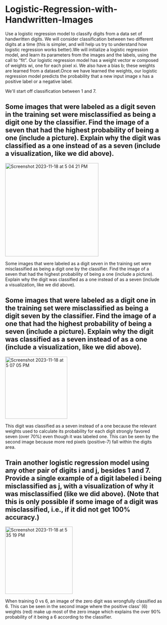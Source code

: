 # Logistic-Regression-with-Handwritten-Images
Use a logistic regression model to classify digits from a data set of handwritten digits. We will consider classification between two different digits at a time (this is simpler, and will help us try to understand how logistic regression works better).We will initialize a logistic regression model, and learn its parameters from the images and the labels, using the call to “fit”. Our logistic regression model has a weight vector w composed of weights wi, one for each pixel
xi. We also have a bias b; these weights are learned from a dataset.Once we have learned the weights, our logistic regression model predicts the probability that a new input image x has a positive label or a negative label.

We'll start off classification between 1 and 7.

## Some images that were labeled as a digit seven in the training set were misclassified as being a digit one by the classifier. Find the image of a seven that had the highest probability of being a one (include a picture). Explain why the digit was classified as a one instead of as a seven (include a visualization, like we did above).
<img width="299" alt="Screenshot 2023-11-18 at 5 04 21 PM" src="https://github.com/carlosmacias1212/Logistic-Regression-with-Handwritten-Images/assets/68452096/9b75d100-a33b-43be-a822-42cd536cdfe7">


Some images that were labeled as a digit seven in the training set were misclassified as being a digit one by the classifier. Find the image of a seven that had the highest probability of being a one (include a picture). Explain why the digit was classified as a one instead of as a seven (include a visualization, like we did above).


## Some images that were labeled as a digit one in the training set were misclassified as being a digit seven by the classifier. Find the image of a one that had the highest probability of being a seven (include a picture). Explain why the digit was classified as a seven instead of as a one (include a visualization, like we did above).
<img width="199" alt="Screenshot 2023-11-18 at 5 07 05 PM" src="https://github.com/carlosmacias1212/Logistic-Regression-with-Handwritten-Images/assets/68452096/fb0de392-8845-49bf-ab9c-8a9799b3a67b">


This digit was classified as a seven instead of a one because the relevant weights used to calculate its probability for each digit strongly favored seven (over 70%) even though it was labeled one. This can be seen by the second image because more red pixels (positive-7) fall within the digits area.

## Train another logistic regression model using any other pair of digits i and j, besides 1 and 7. Provide a single example of a digit labeled i being misclassified as j, with a visualization of why it was misclassified (like we did above). (Note that this is only possible if some image of a digit was misclassified, i.e., if it did not get 100% accuracy.)
<img width="216" alt="Screenshot 2023-11-18 at 5 35 19 PM" src="https://github.com/carlosmacias1212/Logistic-Regression-with-Handwritten-Images/assets/68452096/187e9031-35cb-4e03-adf6-88f7205d4b05">

When training 0 vs 6, an image of the zero digit was wrongfully classified as 6. This can be seen in the second image where the positive class’ (6) weights (red) make up most of the zero image which explains the over 90% probability of it being a 6 according to the classifier.
